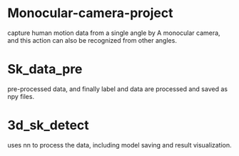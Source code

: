 # Monocular-camera-project
capture human motion data from a single angle by A monocular camera, and this action can also be recognized from other angles.


# Sk_data_pre 
pre-processed data, and finally label and data are processed and saved as npy files. 
# 3d_sk_detect 
uses nn to process the data, including model saving and result visualization.

